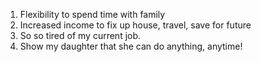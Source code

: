 1. Flexibility to spend time with family
2. Increased income to fix up house, travel, save for future
3. So so tired of my current job.
4. Show my daughter that she can do anything, anytime!
